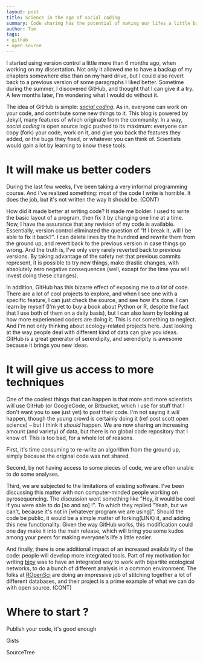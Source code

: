 ```yaml
---
layout: post
title: Science in the age of social coding
summary: Code sharing has the potential of making our lifes a little bit easier.
author: Tim
tags:
- github
- open source
---
```


I started using version control a little more than 6 months ago, when working on my dissertation. Not only it allowed me to have a backup of my chapters somewhere else than on my hard drive, but I could also revert back to a previous version of some paragraphs I liked better. Sometime during the summer, I discovered GitHub, and thought that I can give it a try. A few months later, I'm wondering what I would do without it.

The idea of GitHub is simple: [*social coding*](http://radar.oreilly.com/2009/01/github-making-code-more-social.html). As in, everyone can work on your code, and contribute some new things to it. This blog is powered by Jekyll, many features of which originate from the community. In a way, *social coding* is open source logic pushed to its maximum: everyone can copy (fork) your code, work on it, and give you back the features they added, or the bugs they fixed, or whatever you can think of. Scientists would gain a lot by learning to know these tools.

# It will make us better coders

During the last few weeks, I've been taking a very informal programming course. And I've realized something: most of the code I write is horrible. It does the job, but it's not written the way it should be. (CONT)

How did it made better at writing code? It made me bolder. I used to write the basic layout of a program, then fix it by changing one line at a time. Now, I have the assurance that any revision of my code is available. Essentially, version control eliminated the question of "If I break it, will I be able to fix it back?". I can delete lines by the hundred and rewrite them from the ground up, and revert back to the previous version in case things go wrong. And the truth is, I've only very rarely reverted back to previous versions. By taking advantage of the safety net that previous commits represent, it is possible to try new things, make drastic changes, with absolutely zero negative consequences (well, except for the time you will invest doing these changes).

In addition, GitHub has this bizarre effect of exposing me to *a lot* of code. There are a lot of cool projects to explore, and when I see one with a specific feature, I can just check the source, and see how it's done. I can learn by myself (I'm yet to buy a book about Python or R, despite the fact that I use both of them on a daily basis), but I can also learn by looking at how more experienced coders are doing it. This is not something to neglect. And I'm not only thinking about ecology-related projects here. Just looking at the way people deal with different kind of data can give you ideas. GitHub is a great generator of serendipity, and serendipity is awesome because it brings you new ideas.

# It will give us access to more techniques

One of the coolest things that can happen is that more and more scientists will use GitHub (or GoogleCode, or Bitbucket, which I use for stuff that I don't want you to see just yet) to post their code. I'm not saying it *will* happen, though the young crowd is certainly doing it (ref post scott open science) – but I think it *should* happen. We are now sharing an increasing amount (and variety) of data, but there is no global code repository that I know of. This is too bad, for a whole lot of reasons.

First, it's time consuming to re-write an algorithm from the ground up, simply because the original code was not shared. 

Second, by not having access to some pieces of code, we are often unable to do some analyses.

Third, we are subjected to the limitations of existing software. I've been discussing this matter with non computer-minded people working on pyrosequencing. The discussion went something like "Hey, it would be cool if you were able to do \[so and so\] !". To which they replied "Yeah, but we can't, because it's not in \[whatever program we are using\]". Should the code be public, it would be a simple matter of forking(LINK) it, and adding this new functionality. Given the way GitHub works, this modification could one day make it into the main release, which will bring you some kudos among your peers for making everyone's life a little easier.

And finally, there is one additional impact of an increased availability of the code: people will develop more integrated tools. Part of my motivation for writing [bipy](http://tpoisot.github.co/bipy/) was to have an integrated way to work with bipartite ecological networks, to do a bunch of different analysis in a common environment. The folks at [ROpenSci](http://ropensci.org/) are doing an impressive job of stitching together a lot of different databases, and their project is a prime example of what we can do with open source. (CONT)

# Where to start ?

Publish your code, it's good enough

Gists

SourceTree